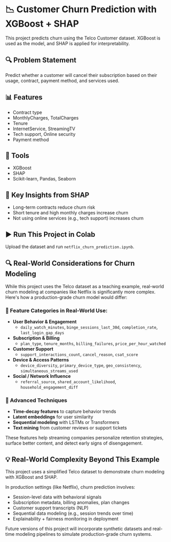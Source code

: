# 📉 Customer Churn Prediction with XGBoost + SHAP

This project predicts churn using the Telco Customer dataset. XGBoost is used as the model, and SHAP is applied for interpretability.

## 🔍 Problem Statement
Predict whether a customer will cancel their subscription based on their usage, contract, payment method, and services used.

## 📊 Features
- Contract type
- MonthlyCharges, TotalCharges
- Tenure
- InternetService, StreamingTV
- Tech support, Online security
- Payment method

## 🔧 Tools
- XGBoost
- SHAP
- Scikit-learn, Pandas, Seaborn

## 🧠 Key Insights from SHAP
- Long-term contracts reduce churn risk
- Short tenure and high monthly charges increase churn
- Not using online services (e.g., tech support) increases churn

## ▶️ Run This Project in Colab
Upload the dataset and run `netflix_churn_prediction.ipynb`.



## 🔍 Real-World Considerations for Churn Modeling

While this project uses the Telco dataset as a teaching example, real-world churn modeling at companies like Netflix is significantly more complex. Here's how a production-grade churn model would differ:

### 🔑 Feature Categories in Real-World Use:
- **User Behavior & Engagement**
  - `daily_watch_minutes`, `binge_sessions_last_30d`, `completion_rate`, `last_login_gap_days`
- **Subscription & Billing**
  - `plan_type`, `tenure_months`, `billing_failures`, `price_per_hour_watched`
- **Customer Support**
  - `support_interactions_count`, `cancel_reason`, `csat_score`
- **Device & Access Patterns**
  - `device_diversity`, `primary_device_type`, `geo_consistency`, `simultaneous_streams_used`
- **Social / Network Influence**
  - `referral_source`, `shared_account_likelihood`, `household_engagement_diff`

### 🧠 Advanced Techniques
- **Time-decay features** to capture behavior trends
- **Latent embeddings** for user similarity
- **Sequential modeling** with LSTMs or Transformers
- **Text mining** from customer reviews or support tickets

These features help streaming companies personalize retention strategies, surface better content, and detect early signs of disengagement.


## 💡 Real-World Complexity Beyond This Example

This project uses a simplified Telco dataset to demonstrate churn modeling with XGBoost and SHAP.

In production settings (like Netflix), churn prediction involves:
- Session-level data with behavioral signals
- Subscription metadata, billing anomalies, plan changes
- Customer support transcripts (NLP)
- Sequential data modeling (e.g., session trends over time)
- Explainability + fairness monitoring in deployment

Future versions of this project will incorporate synthetic datasets and real-time modeling pipelines to simulate production-grade churn systems.

